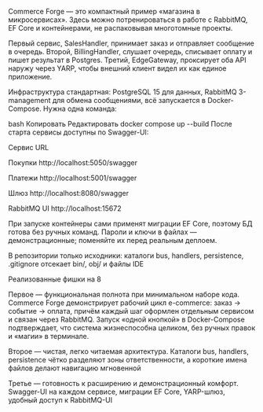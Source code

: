 Commerce Forge — это компактный пример «магазина в микросервисах». Здесь можно потренироваться в работе с RabbitMQ, EF Core и контейнерами, не распаковывая многотомные проекты.

Первый сервис, SalesHandler, принимает заказ и отправляет сообщение в очередь.
Второй, BillingHandler, слушает очередь, списывает оплату и пишет результат в Postgres.
Третий, EdgeGateway, проксирует оба API наружу через YARP, чтобы внешний клиент видел их как единое приложение.

Инфраструктура стандартная: PostgreSQL 15 для данных, RabbitMQ 3-management для обмена сообщениями, всё запускается в Docker-Compose. Нужна одна команда:

bash
Копировать
Редактировать
docker compose up --build
После старта сервисы доступны по Swagger-UI:

Сервис	URL

Покупки	http://localhost:5050/swagger

Платежи	http://localhost:5001/swagger

Шлюз	http://localhost:8080/swagger

RabbitMQ UI	http://localhost:15672

При запуске контейнеры сами применят миграции EF Core, поэтому БД готова без ручных команд. Пароли и ключи в файлах — демонстрационные; поменяйте их перед реальным деплоем.

В репозитории только исходники: каталоги bus, handlers, persistence, .gitignore отсекает bin/, obj/ и файлы IDE

Реализованные фишки на 8

Первое — функциональная полнота при минимальном наборе кода. Commerce Forge демонстрирует рабочий цикл e-commerce: заказ → событие → оплата, причём каждый шаг оформлен отдельным сервисом и связан через RabbitMQ. Запуск «одной кнопкой» в Docker-Compose подтверждает, что система жизнеспособна целиком, без ручных правок и «магии» в терминале.

Второе — чистая, легко читаемая архитектура. Каталоги bus, handlers, persistence чётко разделяют зоны ответственности, а короткие имена файлов делают навигацию мгновенной

Третье — готовность к расширению и демонстрационный комфорт. Swagger-UI на каждом сервисе, миграции EF Core, YARP-шлюз, удобный доступ к RabbitMQ-UI
